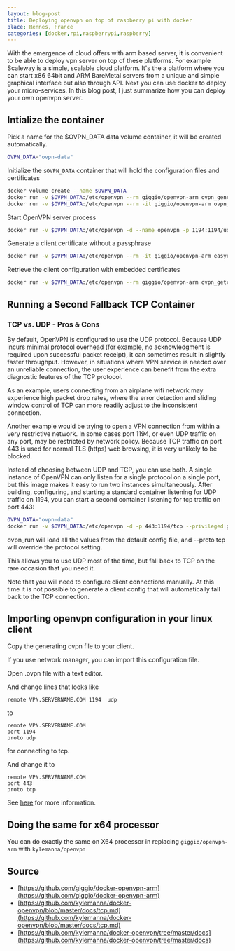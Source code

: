 ```yaml
---
layout: blog-post
title: Deploying openvpn on top of raspberry pi with docker
place: Rennes, France
categories: [docker,rpi,raspberrypi,raspberry]
---
```


With the emergence of cloud offers with arm based server, it is convenient to be able to deploy vpn server on top of these platforms. For example Scaleway is a simple, scalable cloud platform. It's the a platform where you can start x86 64bit and ARM BareMetal servers from a unique and simple graphical interface but also through API. Next you can use docker to deploy your micro-services. In this blog post, I just summarize how you can deploy your own openvpn server. 


<!--more-->

## Intialize the container

Pick a name for the $OVPN_DATA data volume container, it will be created automatically.

```bash
OVPN_DATA="ovpn-data"
```

Initialize the `$OVPN_DATA` container that will hold the configuration files and certificates

```bash
docker volume create --name $OVPN_DATA
docker run -v $OVPN_DATA:/etc/openvpn --rm giggio/openvpn-arm ovpn_genconfig -u udp://VPN.SERVERNAME.COM
docker run -v $OVPN_DATA:/etc/openvpn --rm -it giggio/openvpn-arm ovpn_initpki nopass
```


Start OpenVPN server process

```bash
docker run -v $OVPN_DATA:/etc/openvpn -d --name openvpn -p 1194:1194/udp --cap-add=NET_ADMIN giggio/openvpn-arm
```

Generate a client certificate without a passphrase

```bash
docker run -v $OVPN_DATA:/etc/openvpn --rm -it giggio/openvpn-arm easyrsa build-client-full CLIENTNAME nopass
```

Retrieve the client configuration with embedded certificates

```bash
docker run -v $OVPN_DATA:/etc/openvpn --rm giggio/openvpn-arm ovpn_getclient CLIENTNAME > CLIENTNAME.ovpn
```


## Running a Second Fallback TCP Container

### TCP vs. UDP - Pros & Cons

By default, OpenVPN is configured to use the UDP protocol. Because UDP incurs minimal protocol overhead (for example, no acknowledgment is required upon successful packet receipt), it can sometimes result in slightly faster throughput. However, in situations where VPN service is needed over an unreliable connection, the user experience can benefit from the extra diagnostic features of the TCP protocol.

As an example, users connecting from an airplane wifi network may experience high packet drop rates, where the error detection and sliding window control of TCP can more readily adjust to the inconsistent connection.

Another example would be trying to open a VPN connection from within a very restrictive network. In some cases port 1194, or even UDP traffic on any port, may be restricted by network policy. Because TCP traffic on port 443 is used for normal TLS (https) web browsing, it is very unlikely to be blocked.

Instead of choosing between UDP and TCP, you can use both. A single instance of OpenVPN can only listen for a single protocol on a single port, but this image makes it easy to run two instances simultaneously. After building, configuring, and starting a standard container listening for UDP traffic on 1194, you can start a second container listening for tcp traffic on port 443:

```bash
OVPN_DATA="ovpn-data"
docker run -v $OVPN_DATA:/etc/openvpn -d -p 443:1194/tcp --privileged giggio/openvpn-arm ovpn_run --proto tcp
```

ovpn_run will load all the values from the default config file, and --proto tcp will override the protocol setting.


This allows you to use UDP most of the time, but fall back to TCP on the rare occasion that you need it.

Note that you will need to configure client connections manually. At this time it is not possible to generate a client config that will automatically fall back to the TCP connection.


## Importing openvpn configuration in your linux client

Copy the generating ovpn file to your client. 

If you use network manager, you can import this configuration file. 

Open .ovpn file with a text editor.

And change lines that looks like


```
remote VPN.SERVERNAME.COM 1194  udp
```

to

```
remote VPN.SERVERNAME.COM 
port 1194 
proto udp
```


for connecting to tcp. 

And change it to 

```
remote VPN.SERVERNAME.COM
port 443
proto tcp
```

See [here](http://askubuntu.com/questions/760345/cannot-import-saved-openvpn-configuration-file-in-ubuntu-16-04-lts) for more information. 

## Doing the same for x64 processor

You can do exactly the same on X64 processor in replacing `giggio/openvpn-arm` with `kylemanna/openvpn`


## Source 

- [https://github.com/giggio/docker-openvpn-arm](https://github.com/giggio/docker-openvpn-arm)
- [https://github.com/kylemanna/docker-openvpn/blob/master/docs/tcp.md](https://github.com/kylemanna/docker-openvpn/blob/master/docs/tcp.md)
- [https://github.com/kylemanna/docker-openvpn/tree/master/docs](https://github.com/kylemanna/docker-openvpn/tree/master/docs)


